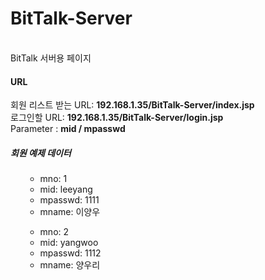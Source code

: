 # BitTalk-Server
<br>
BitTalk 서버용 페이지<br>
<h4>URL</h4>
회원 리스트 받는 URL: <b>192.168.1.35/BitTalk-Server/index.jsp</b><br> 
로그인할 URL: <b>192.168.1.35/BitTalk-Server/login.jsp</b><br>
Parameter : <b>mid / mpasswd</b>
<h5>회원 예제 데이터</h5>
<ol>
  <ul>
    <li>mno: 1</li>
    <li>mid: leeyang</li>
    <li>mpasswd: 1111</li>
    <li>mname: 이양우</li>
  </ul>
  <ul>
    <li>mno: 2</li>
    <li>mid: yangwoo</li>
    <li>mpasswd: 1112</li>
    <li>mname: 양우리</li>
  </ul>
</ol>
